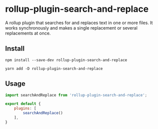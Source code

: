 # rollup-plugin-search-and-replace
A rollup plugin that searches for and replaces text in one or more files. It works synchronously and makes a single replacement or several replacements at once.

## Install

```shell
npm install --save-dev rollup-plugin-search-and-replace
```
```shell
yarn add -D rollup-plugin-search-and-replace
```

## Usage
```javascript
import searchAndReplace from 'rollup-plugin-search-and-replace';

export default {
    plugins: [
        searchAndReplace()
    ],
}
```
